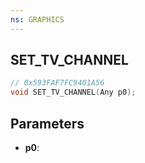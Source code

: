 ```yaml
---
ns: GRAPHICS
---
```

## SET_TV_CHANNEL

```c
// 0x593FAF7FC9401A56
void SET_TV_CHANNEL(Any p0);
```

## Parameters
* **p0**:
